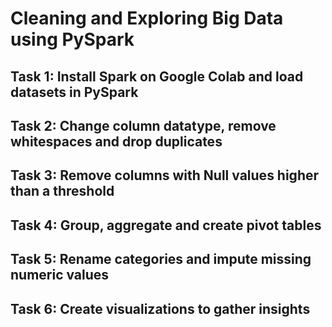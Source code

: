 # Cleaning and Exploring Big Data using PySpark


## Task 1: Install Spark on Google Colab and load datasets in PySpark

## Task 2: Change column datatype, remove whitespaces and drop duplicates

## Task 3: Remove columns with Null values higher than a threshold

## Task 4: Group, aggregate and create pivot tables

## Task 5: Rename categories and impute missing numeric values

## Task 6: Create visualizations to gather insights
